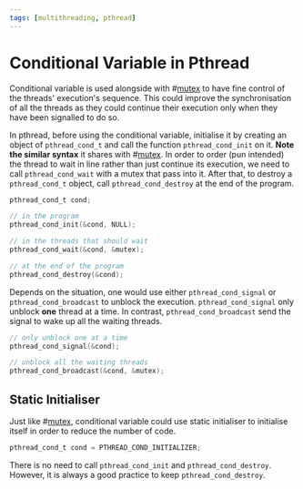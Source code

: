 ```yaml
---
tags: [multithreading, pthread]
---
```


# Conditional Variable in Pthread
Conditional variable is used alongside with #[mutex](202112061117.md) to have fine
control of the threads' execution's sequence. This could improve the
synchronisation of all the threads as they could continue their execution only
when they have been signalled to do so.

In pthread, before using the conditional variable, initialise it by creating an
object of `pthread_cond_t` and call the function `pthread_cond_init` on it.
**Note the similar syntax** it shares with #[mutex](202112061117.md). In order to
order (pun intended) the thread to wait in line rather than just continue its
execution, we need to call `pthread_cond_wait` with a mutex that pass into it.
After that, to destroy a `pthread_cond_t` object, call `pthread_cond_destroy` at
the end of the program.

```c
pthread_cond_t cond;

// in the program
pthread_cond_init(&cond, NULL);

// in the threads that should wait
pthread_cond_wait(&cond, &mutex);

// at the end of the program
pthread_cond_destroy(&cond);
```

Depends on the situation, one would use either `pthread_cond_signal` or
`pthread_cond_broadcast` to unblock the execution. `pthread_cond_signal` only
unblock **one** thread at a time. In contrast, `pthread_cond_broadcast` send the
signal to wake up all the waiting threads.

```c
// only unblock one at a time
pthread_cond_signal(&cond);

// unblock all the waiting threads
pthread_cond_broadcast(&cond, &mutex);
```

## Static Initialiser
Just like #[mutex](202112061117.md), conditional variable could use static
initialiser to initialise itself in order to reduce the number of code.

```c
pthread_cond_t cond = PTHREAD_COND_INITIALIZER;
```

There is no need to call `pthread_cond_init` and `pthread_cond_destroy`.
However, it is always a good practice to keep `pthread_cond_destroy`.
